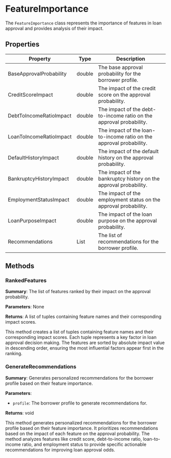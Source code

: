 # FeatureImportance

The `FeatureImportance` class represents the importance of features in loan approval and provides analysis of their impact.

## Properties

| Property                | Type         | Description                                                         |
| ----------------------- | ------------ | ------------------------------------------------------------------- |
| BaseApprovalProbability | double       | The base approval probability for the borrower profile.             |
| CreditScoreImpact       | double       | The impact of the credit score on the approval probability.         |
| DebtToIncomeRatioImpact | double       | The impact of the debt-to-income ratio on the approval probability. |
| LoanToIncomeRatioImpact | double       | The impact of the loan-to-income ratio on the approval probability. |
| DefaultHistoryImpact    | double       | The impact of the default history on the approval probability.      |
| BankruptcyHistoryImpact | double       | The impact of the bankruptcy history on the approval probability.   |
| EmploymentStatusImpact  | double       | The impact of the employment status on the approval probability.    |
| LoanPurposeImpact       | double       | The impact of the loan purpose on the approval probability.         |
| Recommendations         | List<string> | The list of recommendations for the borrower profile.               |

## Methods

### RankedFeatures

**Summary**: The list of features ranked by their impact on the approval probability.

**Parameters**: None

**Returns**: A list of tuples containing feature names and their corresponding impact scores.

This method creates a list of tuples containing feature names and their corresponding impact scores. Each tuple represents a key factor in loan approval decision making. The features are sorted by absolute impact value in descending order, ensuring the most influential factors appear first in the ranking.

### GenerateRecommendations

**Summary**: Generates personalized recommendations for the borrower profile based on their feature importance.

**Parameters**:

- `profile`: The borrower profile to generate recommendations for.

**Returns**: void

This method generates personalized recommendations for the borrower profile based on their feature importance. It prioritizes recommendations based on the impact of each feature on the approval probability. The method analyzes features like credit score, debt-to-income ratio, loan-to-income ratio, and employment status to provide specific actionable recommendations for improving loan approval odds.
